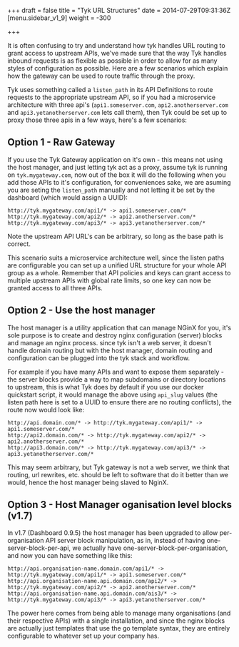 +++
draft = false
title = "Tyk URL Structures"
date = 2014-07-29T09:31:36Z
[menu.sidebar_v1_9]
    weight = -300

+++

It is often confusing to try and understand how tyk handles URL routing to grant access to upstream APIs, we've made sure that the way Tyk handles inbound requests is as flexible as possible in order to allow for as many styles of configuration as possible. Here are a few scenarios which explain how the gateway can be used to route traffic through the proxy.

Tyk uses something called a `listen_path` in its API Definitions to route requests to the appropriate upstream API, so if you had a microservice architecture with three api's (`api1.someserver.com`, `api2.anotherserver.com` and `api3.yetanotherserver.com` lets call them), then Tyk could be set up to proxy those three apis in a few ways, here's a few scenarios:


## Option 1 - Raw Gateway

If you use the Tyk Gateway application on it's own - this means not using the host manager, and just letting tyk act as a proxy, assume tyk is running on `tyk.mygateway.com`, now out of the box it will do the following when you add those APIs to it's configuration, for conveniences sake, we are asuming you are seting the `listen_path` manually and not letting it be set by the dashboard (which would assign a UUID):

	http://tyk.mygateway.com/api1/* -> api1.someserver.com/*
	http://tyk.mygateway.com/api2/* -> api2.anotherserver.com/*
	http://tyk.mygateway.com/api3/* -> api3.yetanotherserver.com/*

Note the upstream API URL's can be arbitrary, so long as the base path is correct.

This scenario suits a microservice architecture well, since the listen paths are configurable you can set up a unified URL structure for your whole API group as a whole. Remember that API policies and keys can grant access to multiple upstream APIs with global rate limits, so one key can now be granted access to all three APIs.

## Option 2 - Use the host manager

The host manager is a utility application that can manage NGinX for you, it's sole purpose is to create and destroy nginx configuration (server) blocks and manage an nginx process. since tyk isn't a web server, it doesn't handle domain routing but with the host manager, domain routing and configuration can be plugged into the tyk stack and workflow.

For example if you have many APIs and want to expose them separately - the server blocks provide a way to map subdomains or directory locations to upstream, this is what Tyk does by default if you use our docker quickstart script, it would manage the above using `api_slug` values (the listen path here is set to a UUID to ensure there are no routing conflicts), the route now would look like:

	http://api.domain.com/* -> http://tyk.mygateway.com/api1/* -> api1.someserver.com/*
	http://api2.domain.com/* -> http://tyk.mygateway.com/api2/* -> api2.anotherserver.com/*
	http://api3.domain.com/* -> http://tyk.mygateway.com/api3/* -> api3.yetanotherserver.com/*

This may seem arbitrary, but Tyk gateway is not a web server, we think that routing, url rewrites, etc. should be left to software that do it better than we would, hence the host manager being slaved to NginX.

## Option 3 - Host Manager oganisation level blocks (v1.7)

In v1.7 (Dashboard 0.9.5) the host manager has been upgraded to allow per-organisation API server block manipulation, as in, instead of having one-server-block-per-api, we actually have one-server-block-per-organisation, and now you can have something like this:

	http://api.organisation-name.domain.com/api1/* -> http://tyk.mygateway.com/api1/* -> api1.someserver.com/*
	http://api.organisation-name.api.domain.com/api2/* -> http://tyk.mygateway.com/api2/* -> api2.anotherserver.com/*
	http://api.organisation-name.api.domain.com/ais3/* -> http://tyk.mygateway.com/api3/* -> api3.yetanotherserver.com/*

The power here comes from being able to manage many organisations (and their respective APIs) with a single installation, and since the nginx blocks are actually just templates that use the go template syntax, they are entirely configurable to whatever set up your company has.
